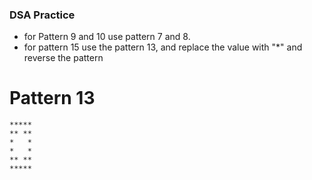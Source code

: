 ### DSA Practice

- for Pattern 9 and 10 use pattern 7 and 8.
- for pattern 15 use the pattern 13, and replace the value with "\*" and reverse the pattern

# Pattern 13

```
*****
** **
*   *
*   *
** **
*****
```
